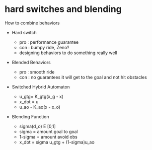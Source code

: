 # hard switches and blending

How to combine behaviors

- Hard switch
  - pro : performance guarantee
  - con : bumpy ride, Zeno?
  - designing behaviors to do something really well
- Blended Behaviors

  - pro : smooth ride
  - con : no guarantees it will get to the goal and not hit obstacles

- Switched Hybrid Automaton

  - u_gtg= K_gtg(x_g - x)
  - x_dot = u
  - u_ao - K_ao(x - x_o)

- Blending Function
  - sigma(d_o) E [0,1]
  - sigma = amount goal to goal
  - 1-sigma = amount avoid obs
  - x_dot = sigma u_gtg + (1-sigma)u_ao
